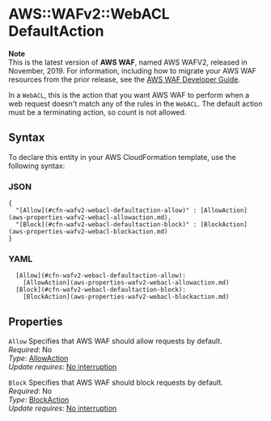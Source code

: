 # AWS::WAFv2::WebACL DefaultAction<a name="aws-properties-wafv2-webacl-defaultaction"></a>

**Note**  
This is the latest version of **AWS WAF**, named AWS WAFV2, released in November, 2019\. For information, including how to migrate your AWS WAF resources from the prior release, see the [AWS WAF Developer Guide](https://docs.aws.amazon.com/waf/latest/developerguide/waf-chapter.html)\. 

In a `WebACL`, this is the action that you want AWS WAF to perform when a web request doesn't match any of the rules in the `WebACL`\. The default action must be a terminating action, so count is not allowed\.

## Syntax<a name="aws-properties-wafv2-webacl-defaultaction-syntax"></a>

To declare this entity in your AWS CloudFormation template, use the following syntax:

### JSON<a name="aws-properties-wafv2-webacl-defaultaction-syntax.json"></a>

```
{
  "[Allow](#cfn-wafv2-webacl-defaultaction-allow)" : [AllowAction](aws-properties-wafv2-webacl-allowaction.md),
  "[Block](#cfn-wafv2-webacl-defaultaction-block)" : [BlockAction](aws-properties-wafv2-webacl-blockaction.md)
}
```

### YAML<a name="aws-properties-wafv2-webacl-defaultaction-syntax.yaml"></a>

```
  [Allow](#cfn-wafv2-webacl-defaultaction-allow): 
    [AllowAction](aws-properties-wafv2-webacl-allowaction.md)
  [Block](#cfn-wafv2-webacl-defaultaction-block): 
    [BlockAction](aws-properties-wafv2-webacl-blockaction.md)
```

## Properties<a name="aws-properties-wafv2-webacl-defaultaction-properties"></a>

`Allow`  <a name="cfn-wafv2-webacl-defaultaction-allow"></a>
Specifies that AWS WAF should allow requests by default\.  
*Required*: No  
*Type*: [AllowAction](aws-properties-wafv2-webacl-allowaction.md)  
*Update requires*: [No interruption](https://docs.aws.amazon.com/AWSCloudFormation/latest/UserGuide/using-cfn-updating-stacks-update-behaviors.html#update-no-interrupt)

`Block`  <a name="cfn-wafv2-webacl-defaultaction-block"></a>
Specifies that AWS WAF should block requests by default\.   
*Required*: No  
*Type*: [BlockAction](aws-properties-wafv2-webacl-blockaction.md)  
*Update requires*: [No interruption](https://docs.aws.amazon.com/AWSCloudFormation/latest/UserGuide/using-cfn-updating-stacks-update-behaviors.html#update-no-interrupt)